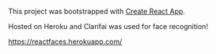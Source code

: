 This project was bootstrapped with [Create React App](https://github.com/facebookincubator/create-react-app).

Hosted on Heroku and Clarifai was used for face recognition!

https://reactfaces.herokuapp.com/
